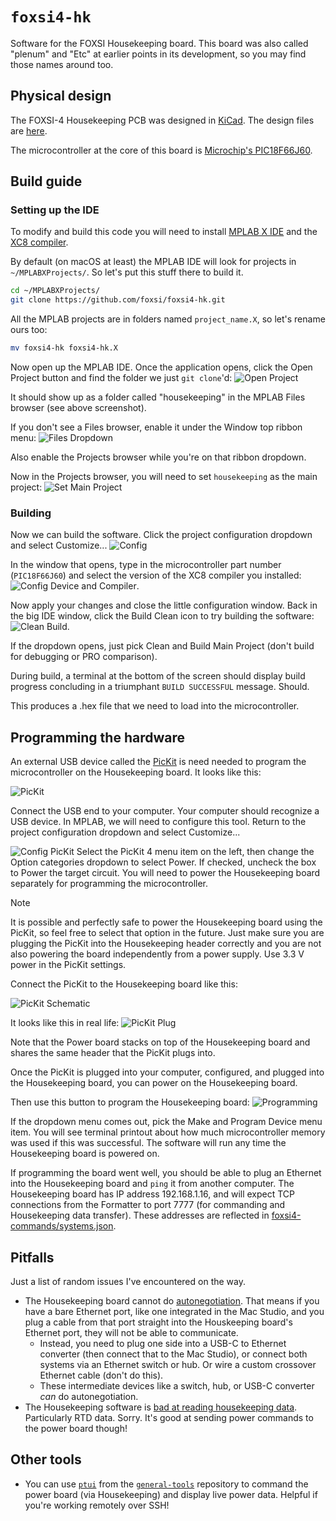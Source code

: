 # `foxsi4-hk`
Software for the FOXSI Housekeeping board. This board was also called "plenum" and "Etc" at earlier points in its development, so you may find those names around too.

## Physical design
The FOXSI-4 Housekeeping PCB was designed in [KiCad](https://www.kicad.org/). The design files are [here](https://github.com/foxsi/UMN-boards-FOXSI-4/tree/main/plenum).

The microcontroller at the core of this board is [Microchip's PIC18F66J60](https://ww1.microchip.com/downloads/en/DeviceDoc/39762f.pdf).

## Build guide

### Setting up the IDE
To modify and build this code you will need to install [MPLAB X IDE](https://www.microchip.com/en-us/tools-resources/develop/mplab-x-ide) and the [XC8 compiler](https://www.microchip.com/en-us/tools-resources/develop/mplab-xc-compilers). 

By default (on macOS at least) the MPLAB IDE will look for projects in `~/MPLABXProjects/`. So let's put this stuff there to build it.

```bash
cd ~/MPLABXProjects/
git clone https://github.com/foxsi/foxsi4-hk.git
```

All the MPLAB projects are in folders named `project_name.X`, so let's rename ours too:
```bash
mv foxsi4-hk foxsi4-hk.X
```

Now open up the MPLAB IDE. Once the application opens, click the Open Project button and find the folder we just `git clone`'d:
![Open Project](assets/open_proj.png)

It should show up as a folder called "housekeeping" in the MPLAB Files browser (see above screenshot). 

If you don't see a Files browser, enable it under the Window top ribbon menu:
![Files Dropdown](assets/files.png)

Also enable the Projects browser while you're on that ribbon dropdown.

Now in the Projects browser, you will need to set `housekeeping` as the main project:
![Set Main Project](assets/set_main_proj.png)

### Building
Now we can build the software. Click the project configuration dropdown and select Customize...
![Config](assets/config.png)

In the window that opens, type in the microcontroller part number (`PIC18F66J60`) and select the version of the XC8 compiler you installed:
![Config Device and Compiler](assets/config_compiler.png).

Now apply your changes and close the little configuration window. Back in the big IDE window, click the Build Clean icon to try building the software:
![Clean Build](assets/build_clean.png).

If the dropdown opens, just pick Clean and Build Main Project (don't build for debugging or PRO comparison).

During build, a terminal at the bottom of the screen should display build progress concluding in a triumphant `BUILD SUCCESSFUL` message. Should.

This produces a .hex file that we need to load into the microcontroller.

## Programming the hardware
An external USB device called the [PicKit](https://www.microchip.com/en-us/development-tool/pg164140) is need needed to program the microcontroller on the Housekeeping board. It looks like this:

![PicKit](assets/pickit.jpeg)

Connect the USB end to your computer. Your computer should recognize a USB device. In MPLAB, we will need to configure this tool. Return to the project configuration dropdown and select Customize...

![Config PicKit](assets/pickit_config.png)
Select the PicKit 4 menu item on the left, then change the Option categories dropdown to select Power. If checked, uncheck the box to Power the target circuit. You will need to power the Housekeeping board separately for programming the microcontroller. 

> [!NOTE]
> It is possible and perfectly safe to power the Housekeeping board using the PicKit, so feel free to select that option in the future. Just make sure you are plugging the PicKit into the Housekeeping header correctly and you are not also powering the board independently from a power supply. Use 3.3 V power in the PicKit settings.

Connect the PicKit to the Housekeeping board like this:

![PicKit Schematic](assets/pickit-plug.png)

It looks like this in real life:
![PicKit Plug](assets/pickit_back.jpeg)

Note that the Power board stacks on top of the Housekeeping board and shares the same header that the PicKit plugs into. 

Once the PicKit is plugged into your computer, configured, and plugged into the Housekeeping board, you can power on the Housekeeping board.

Then use this button to program the Housekeeping board:
![Programming](assets/program.png)

If the dropdown menu comes out, pick the Make and Program Device menu item. You will see terminal printout about how much microcontroller memory was used if this was successful. The software will run any time the Housekeeping board is powered on.

If programming the board went well, you should be able to plug an Ethernet into the Housekeeping board and `ping` it from another computer. The Housekeeping board has IP address 192.168.1.16, and will expect TCP connections from the Formatter to port 7777 (for commanding and Housekeeping data transfer). These addresses are reflected in [foxsi4-commands/systems.json](https://github.com/foxsi/foxsi4-commands/blob/main/systems.json).


## Pitfalls
Just a list of random issues I've encountered on the way.
- The Housekeeping board cannot do [autonegotiation](https://en.wikipedia.org/wiki/Autonegotiation). That means if you have a bare Ethernet port, like one integrated in the Mac Studio, and you plug a cable from that port straight into the Houskeeping board's Ethernet port, they will not be able to communicate. 
  - Instead, you need to plug one side into a USB-C to Ethernet converter (then connect that to the Mac Studio), or connect both systems via an Ethernet switch or hub. Or wire a custom crossover Ethernet cable (don't do this).
  - These intermediate devices like a switch, hub, or USB-C converter *can* do autonegotiation.
- The Housekeeping software is [bad at reading housekeeping data](https://github.com/foxsi/foxsi-4matter/issues/62). Particularly RTD data. Sorry. It's good at sending power commands to the power board though!

## Other tools
- You can use [`ptui`](https://github.com/foxsi/general-tools/tree/main/general-tools-cpp/hk/power/ptui) from the [`general-tools`](https://github.com/foxsi/general-tools) repository to command the power board (via Housekeeping) and display live power data. Helpful if you're working remotely over SSH!